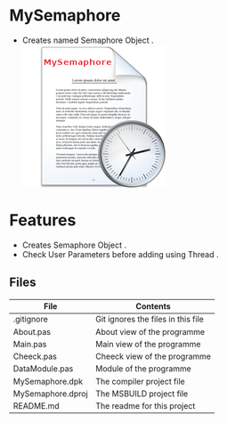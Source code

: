# MySemaphore
- Creates named Semaphore Object .                   
![](MySemaphore.png) 



# Features  
- Creates Semaphore Object .
- Check User Parameters before adding using Thread .







## Files

| File | Contents | 
| --- | --- |
| .gitignore | Git ignores the files in this file |
| About.pas | About view of the programme |
| Main.pas | Main view of the programme |
| Cheeck.pas | Cheeck view of the programme |
| DataModule.pas | Module of the programme |
| MySemaphore.dpk | The compiler project file |
| MySemaphore.dproj | The MSBUILD project file |
| README.md | The readme for this project |
